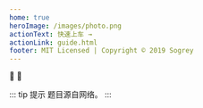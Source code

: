 ```yaml
---
home: true
heroImage: /images/photo.png
actionText: 快速上车 →
actionLink: guide.html
footer: MIT Licensed | Copyright © 2019 Sogrey
---
```


:tada: :100:

::: tip 提示
题目源自网络。
:::